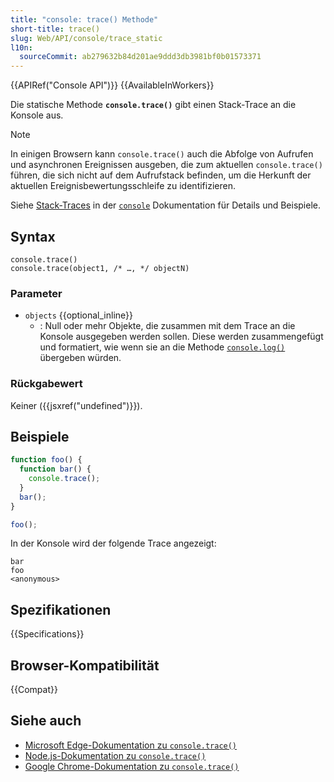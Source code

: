 ```yaml
---
title: "console: trace() Methode"
short-title: trace()
slug: Web/API/console/trace_static
l10n:
  sourceCommit: ab279632b84d201ae9ddd3db3981bf0b01573371
---
```


{{APIRef("Console API")}} {{AvailableInWorkers}}

Die statische Methode **`console.trace()`** gibt einen Stack-Trace an die Konsole aus.

> [!NOTE]
> In einigen Browsern kann `console.trace()` auch die Abfolge von Aufrufen und asynchronen Ereignissen ausgeben, die zum aktuellen `console.trace()` führen, die sich nicht auf dem Aufrufstack befinden, um die Herkunft der aktuellen Ereignisbewertungsschleife zu identifizieren.

Siehe [Stack-Traces](/de/docs/Web/API/console#stack_traces) in der [`console`](/de/docs/Web/API/console) Dokumentation für Details und Beispiele.

## Syntax

```js-nolint
console.trace()
console.trace(object1, /* …, */ objectN)
```

### Parameter

- `objects` {{optional_inline}}
  - : Null oder mehr Objekte, die zusammen mit dem Trace an die Konsole ausgegeben werden sollen. Diese werden zusammengefügt und formatiert, wie wenn sie an die Methode [`console.log()`](/de/docs/Web/API/console/log_static) übergeben würden.

### Rückgabewert

Keiner ({{jsxref("undefined")}}).

## Beispiele

```js
function foo() {
  function bar() {
    console.trace();
  }
  bar();
}

foo();
```

In der Konsole wird der folgende Trace angezeigt:

```plain
bar
foo
<anonymous>
```

## Spezifikationen

{{Specifications}}

## Browser-Kompatibilität

{{Compat}}

## Siehe auch

- [Microsoft Edge-Dokumentation zu `console.trace()`](https://learn.microsoft.com/en-us/microsoft-edge/devtools-guide/console/api#trace)
- [Node.js-Dokumentation zu `console.trace()`](https://nodejs.org/docs/latest/api/console.html#consoletracemessage-args)
- [Google Chrome-Dokumentation zu `console.trace()`](https://developer.chrome.com/docs/devtools/console/api/#trace)
